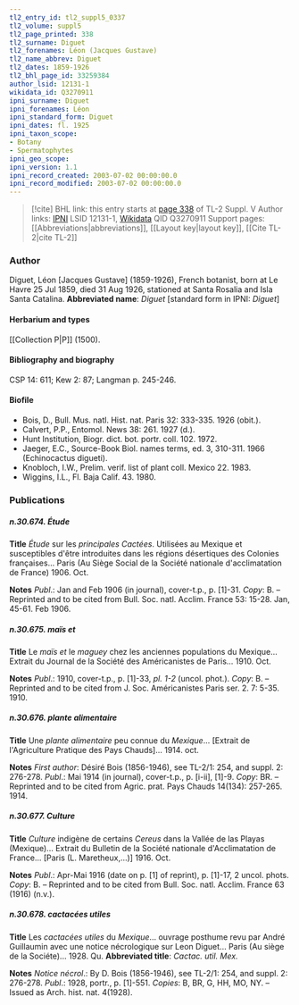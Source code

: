 ```yaml
---
tl2_entry_id: tl2_suppl5_0337
tl2_volume: suppl5
tl2_page_printed: 338
tl2_surname: Diguet
tl2_forenames: Léon (Jacques Gustave)
tl2_name_abbrev: Diguet
tl2_dates: 1859-1926
tl2_bhl_page_id: 33259384
author_lsid: 12131-1
wikidata_id: Q3270911
ipni_surname: Diguet
ipni_forenames: Léon
ipni_standard_form: Diguet
ipni_dates: fl. 1925
ipni_taxon_scope: 
- Botany
- Spermatophytes
ipni_geo_scope: 
ipni_version: 1.1
ipni_record_created: 2003-07-02 00:00:00.0
ipni_record_modified: 2003-07-02 00:00:00.0
---
```


> [!cite] BHL link: this entry starts at [page 338](https://www.biodiversitylibrary.org/page/33259384) of TL-2 Suppl. V
> Author links: [IPNI](https://www.ipni.org/a/12131-1) LSID 12131-1, [Wikidata](https://www.wikidata.org/wiki/Q3270911) QID Q3270911
> Support pages: [[Abbreviations|abbreviations]], [[Layout key|layout key]], [[Cite TL-2|cite TL-2]]

### Author

Diguet, Léon \[Jacques Gustave\] (1859-1926), French botanist, born at Le Havre 25 Jul 1859, died 31 Aug 1926, stationed at Santa Rosalia and Isla Santa Catalina. 
**Abbreviated name**: *Diguet* \[standard form in IPNI: *Diguet*\]

#### Herbarium and types

[[Collection P|P]] (1500).

#### Bibliography and biography

CSP 14: 611; Kew 2: 87; Langman p. 245-246.

#### Biofile

- Bois, D., Bull. Mus. natl. Hist. nat. Paris 32: 333-335. 1926 (obit.).
- Calvert, P.P., Entomol. News 38: 261. 1927 (d.).
- Hunt Institution, Biogr. dict. bot. portr. coll. 102. 1972.
- Jaeger, E.C., Source-Book Biol. names terms, ed. 3, 310-311. 1966 (Echinocactus digueti).
- Knobloch, I.W., Prelim. verif. list of plant coll. Mexico 22. 1983.
- Wiggins, I.L., Fl. Baja Calif. 43. 1980.

### Publications

##### n.30.674. Étude

**Title**
*Étude* sur les *principales Cactées*. Utilisées au Mexique et susceptibles d'être introduites dans les régions désertiques des Colonies françaises... Paris (Au Siège Social de la Société nationale d'acclimatation de France) 1906. Oct.

**Notes**
*Publ*.: Jan and Feb 1906 (in journal), cover-t.p., p. \[1\]-31. *Copy*: B. – Reprinted and to be cited from Bull. Soc. natl. Acclim. France 53: 15-28. Jan, 45-61. Feb 1906.

##### n.30.675. maïs et

**Title**
Le *maïs et* le *maguey* chez les anciennes populations du Mexique... Extrait du Journal de la Société des Américanistes de Paris... 1910. Oct.

**Notes**
*Publ*.: 1910, cover-t.p., p. \[1\]-33, *pl. 1-2* (uncol. phot.). *Copy*: B. – Reprinted and to be cited from J. Soc. Américanistes Paris ser. 2. 7: 5-35. 1910.

##### n.30.676. plante alimentaire

**Title**
Une *plante alimentaire* peu connue du *Mexique*... \[Extrait de l'Agriculture Pratique des Pays Chauds\]... 1914. oct.

**Notes**
*First author*: Désiré Bois (1856-1946), see TL-2/1: 254, and suppl. 2: 276-278.
*Publ*.: Mai 1914 (in journal), cover-t.p., p. \[i-ii\], \[1\]-9. *Copy*: BR. – Reprinted and to be cited from Agric. prat. Pays Chauds 14(134): 257-265. 1914.

##### n.30.677. Culture

**Title**
*Culture* indigène de certains *Cereus* dans la Vallée de las Playas (Mexique)... Extrait du Bulletin de la Société nationale d'Acclimatation de France... \[Paris (L. Maretheux,...)\] 1916. Oct.

**Notes**
*Publ*.: Apr-Mai 1916 (date on p. \[1\] of reprint), p. \[1\]-17, 2 uncol. phots. *Copy*: B. – Reprinted and to be cited from Bull. Soc. natl. Acclim. France 63 (1916) (n.v.).

##### n.30.678. cactacées utiles

**Title**
Les *cactacées utiles* du *Mexique*... ouvrage posthume revu par André Guillaumin avec une notice nécrologique sur Leon Diguet... Paris (Au siège de la Sociéte)... 1928. Qu.
**Abbreviated title**: *Cactac. util. Mex.*

**Notes**
*Notice nécrol*.: By D. Bois (1856-1946), see TL-2/1: 254, and suppl. 2: 276-278.
*Publ*.: 1928, portr., p. \[1\]-551. *Copies*: B, BR, G, HH, MO, NY. – Issued as Arch. hist. nat. 4(1928).

